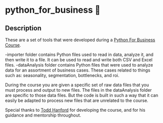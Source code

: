 # python_for_business 🐍

## Description

These are a set of tools that were developed during a <a href="https://www.udemy.com/share/104u8E3@OPiEMAQIQBIKElVyMLgnvg1DUGVOhnjGLHP-yyY3iAxOfyf0WooAhYesXARScrTl/">Python For Business Course</a>. 
<p> </p>

-importer folder contains Python files used to read in data, analyze it, and then write it to a file. It can be used to read and write both CSV and Excel files.
-dataAnalysis folder contains Python files that were used to analyze data for an assortment of business cases. These cases related to things such as: seasonality, segmentation, bottlenecks, and roi.

<p> </p>
During the course you are given a specific set of raw data files that you must process and output to new files. The files in the dataAnalysis folder are specific to those data files. But the code is built in such a way that it can easily be adapted to process new files that are unrelated to the course.

Special thanks to <a href="https://www.linkedin.com/in/todd-hanford/">Todd Hanford</a> for developing the course, and for his guidance and mentorship throughout.


